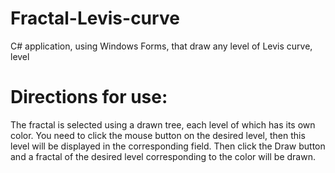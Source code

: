 # Fractal-Levis-curve
C# application, using Windows Forms, that draw any level of Levis curve, level 

# Directions for use:
The fractal is selected using a drawn tree, each level of which has its own color. You need to click the mouse button on the desired level, then this level will be displayed in the corresponding field. Then click the Draw button and a fractal of the desired level corresponding to the color will be drawn.

